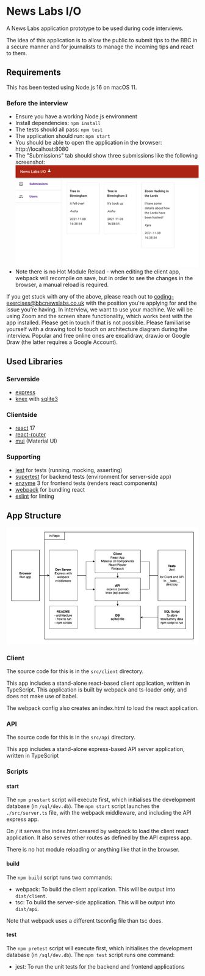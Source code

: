 # News Labs I/O
A News Labs application prototype to be used during code interviews.

The idea of this application is to allow the public to submit tips to the BBC in a secure manner and for journalists to manage the incoming tips and react to them.

## Requirements
This has been tested using Node.js 16 on macOS 11.

### Before the interview
- Ensure you have a working Node.js environment
- Install dependencies: `npm install`
- The tests should all pass: `npm test`
- The application should run: `npm start`
- You should be able to open the application in the browser: http://localhost:8080
- The "Submissions" tab should show three submissions like the following screenshot:
![Submissions](submissions.png)
- Note there is no Hot Module Reload - when editing the client app, webpack will recompile on save, but in order to see the changes in the browser, a manual reload is required.


If you get stuck with any of the above, please reach out to [coding-exercises@bbcnewslabs.co.uk](mailto:coding-exercises@bbcnewslabs.co.uk) with the position you're applying for and the issue you're having.
In interview, we want to use your machine.  We will be using Zoom and the screen share functionality, which works best with the app installed. Please get in touch if that is not possible.
Please familiarise yourself with a drawing tool to touch on architecture diagram during the interview. Popular and free online ones are excalidraw, draw.io or Google Draw (the latter requires a Google Account).

## Used Libraries
### Serverside
- [express](https://www.npmjs.com/package/express)
- [knex](https://www.npmjs.com/package/knex) with [sqlite3](https://www.npmjs.com/package/sqlite3)

### Clientside
- [react](https://www.npmjs.com/package/react) 17
- [react-router](https://www.npmjs.com/package/react-router-dom) 
- [mui](https://mui.com/) (Material UI)

### Supporting
- [jest](https://jestjs.io/) for tests (running, mocking, asserting)
- [supertest](https://www.npmjs.com/package/supertest) for backend tests (environment for server-side app)
- [enzyme](https://www.npmjs.com/package/enzyme) 3 for frontend tests (renders react components)
- [webpack](https://webpack.js.org/) for bundling react
- [eslint](https://www.npmjs.com/package/eslint) for linting

## App Structure

![Architecture](architecture.png)

### Client

The source code for this is in the `src/client` directory.

This app includes a stand-alone react-based client application, written in TypeScript.
This application is built by webpack and ts-loader _only_, and does not make use of babel.

The webpack config also creates an index.html to load the react application.

### API

The source code for this is in the `src/api` directory.

This app includes a stand-alone express-based API server application, written in TypeScript

### Scripts
#### start
The `npm prestart` script will execute first, which initialises the development database (in `/sql/dev.db`).
The `npm start` script launches the `./src/server.ts` file, with the webpack middleware, and including the API express app.

On `/` it serves the index.html creared by webpack to load the client react application.
It also serves other routes as defined by the API express app.

There is no hot module reloading or anything like that in the browser.

#### build
The `npm build` script runs two commands:
- webpack: To build the client application. This will be output into `dist/client`.
- tsc: To build the server-side application. This will be output into `dist/api`.

Note that webpack uses a different tsconfig file than tsc does.


#### test
The `npm pretest` script will execute first, which initialises the development database (in `/sql/dev.db`).
The `npm test` script runs one command:
- jest: To run the unit tests for the backend and frontend applications